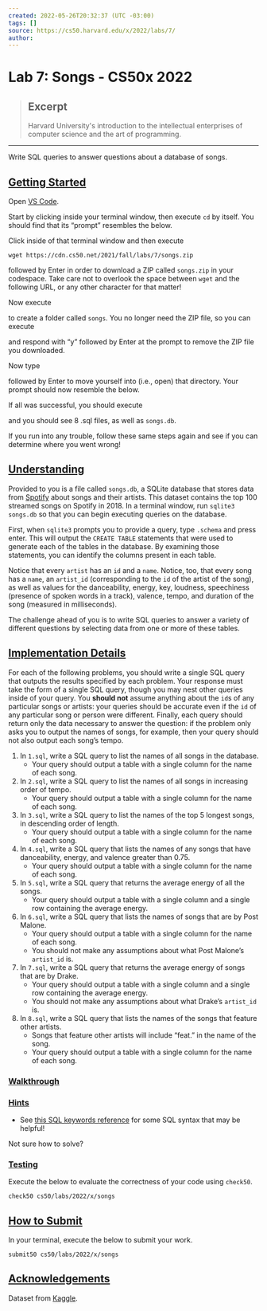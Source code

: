 ```yaml
---
created: 2022-05-26T20:32:37 (UTC -03:00)
tags: []
source: https://cs50.harvard.edu/x/2022/labs/7/
author: 
---
```


# Lab 7: Songs - CS50x 2022

> ## Excerpt
> Harvard University's introduction to the intellectual enterprises of computer science and the art of programming.

---
Write SQL queries to answer questions about a database of songs.

## [Getting Started](https://cs50.harvard.edu/x/2022/labs/7/#getting-started)

Open [VS Code](https://code.cs50.io/).

Start by clicking inside your terminal window, then execute `cd` by itself. You should find that its “prompt” resembles the below.

Click inside of that terminal window and then execute

```
wget https://cdn.cs50.net/2021/fall/labs/7/songs.zip
```

followed by Enter in order to download a ZIP called `songs.zip` in your codespace. Take care not to overlook the space between `wget` and the following URL, or any other character for that matter!

Now execute

to create a folder called `songs`. You no longer need the ZIP file, so you can execute

and respond with “y” followed by Enter at the prompt to remove the ZIP file you downloaded.

Now type

followed by Enter to move yourself into (i.e., open) that directory. Your prompt should now resemble the below.

If all was successful, you should execute

and you should see 8 .sql files, as well as `songs.db`.

If you run into any trouble, follow these same steps again and see if you can determine where you went wrong!

## [Understanding](https://cs50.harvard.edu/x/2022/labs/7/#understanding)

Provided to you is a file called `songs.db`, a SQLite database that stores data from [Spotify](https://developer.spotify.com/documentation/web-api/) about songs and their artists. This dataset contains the top 100 streamed songs on Spotify in 2018. In a terminal window, run `sqlite3 songs.db` so that you can begin executing queries on the database.

First, when `sqlite3` prompts you to provide a query, type `.schema` and press enter. This will output the `CREATE TABLE` statements that were used to generate each of the tables in the database. By examining those statements, you can identify the columns present in each table.

Notice that every `artist` has an `id` and a `name`. Notice, too, that every song has a `name`, an `artist_id` (corresponding to the `id` of the artist of the song), as well as values for the danceability, energy, key, loudness, speechiness (presence of spoken words in a track), valence, tempo, and duration of the song (measured in milliseconds).

The challenge ahead of you is to write SQL queries to answer a variety of different questions by selecting data from one or more of these tables.

## [Implementation Details](https://cs50.harvard.edu/x/2022/labs/7/#implementation-details)

For each of the following problems, you should write a single SQL query that outputs the results specified by each problem. Your response must take the form of a single SQL query, though you may nest other queries inside of your query. You **should not** assume anything about the `id`s of any particular songs or artists: your queries should be accurate even if the `id` of any particular song or person were different. Finally, each query should return only the data necessary to answer the question: if the problem only asks you to output the names of songs, for example, then your query should not also output each song’s tempo.

1.  In `1.sql`, write a SQL query to list the names of all songs in the database.
    -   Your query should output a table with a single column for the name of each song.
2.  In `2.sql`, write a SQL query to list the names of all songs in increasing order of tempo.
    -   Your query should output a table with a single column for the name of each song.
3.  In `3.sql`, write a SQL query to list the names of the top 5 longest songs, in descending order of length.
    -   Your query should output a table with a single column for the name of each song.
4.  In `4.sql`, write a SQL query that lists the names of any songs that have danceability, energy, and valence greater than 0.75.
    -   Your query should output a table with a single column for the name of each song.
5.  In `5.sql`, write a SQL query that returns the average energy of all the songs.
    -   Your query should output a table with a single column and a single row containing the average energy.
6.  In `6.sql`, write a SQL query that lists the names of songs that are by Post Malone.
    -   Your query should output a table with a single column for the name of each song.
    -   You should not make any assumptions about what Post Malone’s `artist_id` is.
7.  In `7.sql`, write a SQL query that returns the average energy of songs that are by Drake.
    -   Your query should output a table with a single column and a single row containing the average energy.
    -   You should not make any assumptions about what Drake’s `artist_id` is.
8.  In `8.sql`, write a SQL query that lists the names of the songs that feature other artists.
    -   Songs that feature other artists will include “feat.” in the name of the song.
    -   Your query should output a table with a single column for the name of each song.

### [Walkthrough](https://cs50.harvard.edu/x/2022/labs/7/#walkthrough)

### [Hints](https://cs50.harvard.edu/x/2022/labs/7/#hints)

-   See [this SQL keywords reference](https://www.w3schools.com/sql/sql_ref_keywords.asp) for some SQL syntax that may be helpful!

Not sure how to solve?

### [Testing](https://cs50.harvard.edu/x/2022/labs/7/#testing)

Execute the below to evaluate the correctness of your code using `check50`.

```
check50 cs50/labs/2022/x/songs
```

## [How to Submit](https://cs50.harvard.edu/x/2022/labs/7/#how-to-submit)

In your terminal, execute the below to submit your work.

```
submit50 cs50/labs/2022/x/songs
```

## [Acknowledgements](https://cs50.harvard.edu/x/2022/labs/7/#acknowledgements)

Dataset from [Kaggle](https://www.kaggle.com/nadintamer/top-spotify-tracks-of-2018).

